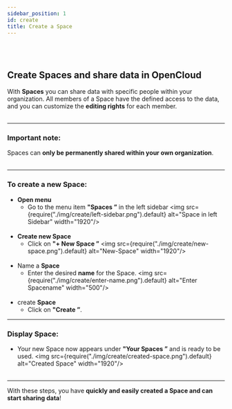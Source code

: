 ```yaml
---
sidebar_position: 1
id: create
title: Create a Space
---
```

<br/><br/>

## Create Spaces and share data in OpenCloud
With **Spaces** you can share data with specific people within your organization. All members of a Space have the defined access to the data, and you can customize the **editing rights** for each member.
<br/><br/>

---

### Important note:
Spaces can **only be permanently shared within your own organization**.
<br/><br/>

---

### To create a new Space:

- **Open menu**  
   - Go to the menu item **"Spaces ”** in the left sidebar
   <img src={require("./img/create/left-sidebar.png").default} alt="Space in left Sidebar" width="1920"/> 
<br/><br/>
- **Create new Space**  
   - Click on **"+ New Space ”**
   <img src={require("./img/create/new-space.png").default} alt="New-Space" width="1920"/> 
<br/><br/>
- Name a **Space**  
   - Enter the desired **name** for the Space.
   <img src={require("./img/create/enter-name.png").default} alt="Enter Spacename" width="500"/> 
<br/><br/>
- create **Space**  
   - Click on **"Create ”**.

---

### Display Space:
- Your new Space now appears under **"Your Spaces ”** and is ready to be used.
<img src={require("./img/create/created-space.png").default} alt="Created Space" width="1920"/> 
<br/><br/>

---

With these steps, you have **quickly and easily created a Space and can start sharing data**!